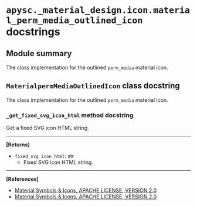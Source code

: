 # `apysc._material_design.icon.material_perm_media_outlined_icon` docstrings

## Module summary

The class implementation for the outlined `perm_media` material icon.

## `MaterialpermMediaOutlinedIcon` class docstring

The class implementation for the outlined `perm_media` material icon.

### `_get_fixed_svg_icon_html` method docstring

Get a fixed SVG icon HTML string.<hr>

**[Returns]**

- `fixed_svg_icon_html`: str
  - Fixed SVG icon HTML string.

<hr>

**[References]**

- [Material Symbols & Icons, APACHE LICENSE, VERSION 2.0](https://fonts.google.com/icons?icon.size=24&icon.color=%23e8eaed)
- [Material Symbols & Icons, APACHE LICENSE, VERSION 2.0](https://www.apache.org/licenses/LICENSE-2.0.html)